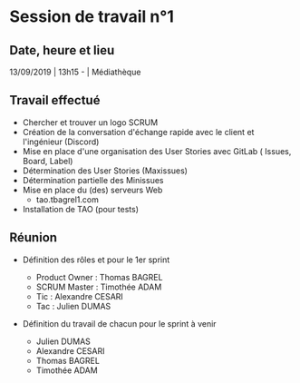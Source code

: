 # Session de travail n°1

## Date, heure et lieu
13/09/2019 | 13h15 - | Médiathèque

## Travail effectué
+ Chercher et trouver un logo SCRUM
+ Création de la conversation d'échange rapide avec le client et l'ingénieur (Discord)
+ Mise en place d'une organisation des User Stories avec GitLab ( Issues, Board, Label)
+ Détermination des User Stories (Maxissues)
+ Détermination partielle des Minissues
+ Mise en place du (des) serveurs Web
    * tao.tbagrel1.com
+ Installation de TAO (pour tests)

## Réunion
+ Définition des rôles et pour le 1er sprint
    * Product Owner : Thomas BAGREL
    * SCRUM Master : Timothée ADAM
    * Tic : Alexandre CESARI
    * Tac : Julien DUMAS  
    

+ Définition du travail de chacun pour le sprint à venir
    * Julien DUMAS
    * Alexandre CESARI
    * Thomas BAGREL
    * Timothée ADAM